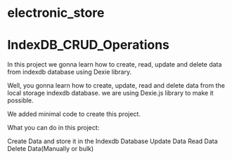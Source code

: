 # electronic_store

# IndexDB_CRUD_Operations

In this project we gonna learn how to create, read, update and delete data from indexdb database using Dexie library.

Well, you gonna learn how to create, update, read and delete data from the local storage indexdb database. we are using Dexie.js library to make it possible.

We added minimal code to create this project.

What you can do in this project:

Create Data and store it in the Indexdb Database
Update Data
Read Data
Delete Data(Manually or bulk)
